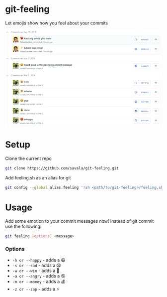 # git-feeling
Let emojis show how you feel about your commits

![Showcase](https://github.com/savala/git-feeling/blob/master/screenshots/screenshot.png)

# Setup
Clone the current repo


```sh
git clone https://github.com/savala/git-feeling.git
```


Add feeling.sh as an alias for git


```sh
git config --global alias.feeling '!sh <path/to/git-feeling>/feeling.sh'
```


# Usage
Add some emotion to your commit messages now! Instead of git commit use the following:


```sh
git feeling [options] <message>
```


### Options
* `-h or --happy` - adds a :smiley:
* `-s or --sad` - adds a :tired_face:
* `-w or --win` - adds a :beer:
* `-a or --angry` - adds a :rage:
* `-m or --money` - adds a :moneybag:
* `-z or --zap` - adds a :zap:
